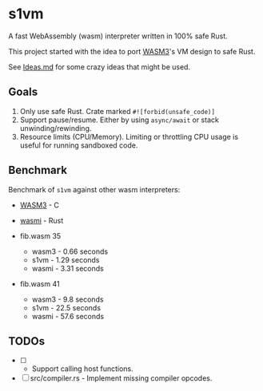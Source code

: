 # s1vm

A fast WebAssembly (wasm) interpreter written in 100% safe Rust.

This project started with the idea to port [WASM3](https://github.com/wasm3/wasm3)'s
VM design to safe Rust.

See [Ideas.md](./Ideas.md) for some crazy ideas that might be used.

## Goals

1. Only use safe Rust.  Crate marked `#![forbid(unsafe_code)]`
2. Support pause/resume.  Either by using `async/await` or stack unwinding/rewinding.
3. Resource limits (CPU/Memory).  Limiting or throttling CPU usage is useful for running sandboxed code.

## Benchmark

Benchmark of `s1vm` against other wasm interpreters:
- [WASM3](https://github.com/wasm3/wasm3) - C
- [wasmi](https://github.com/paritytech/wasmi) - Rust

- fib.wasm 35
  - wasm3 - 0.66 seconds
  - s1vm  - 1.29 seconds
  - wasmi - 3.31 seconds

- fib.wasm 41
  - wasm3 -  9.8 seconds
  - s1vm  - 22.5 seconds
  - wasmi - 57.6 seconds

## TODOs

- [ ] - Support calling host functions.
- [ ] src/compiler.rs - Implement missing compiler opcodes.
